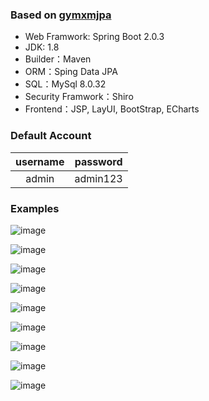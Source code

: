 ### Based on [gymxmjpa](https://github.com/liujianview/gymxmjpa)

- Web Framwork: Spring Boot 2.0.3
- JDK: 1.8
- Builder：Maven
- ORM：Sping Data JPA
- SQL：MySql 8.0.32
- Security Framwork：Shiro
- Frontend：JSP, LayUI, BootStrap, ECharts

### Default Account

|username|password|
|:---:|:---:|
|admin|admin123|

### Examples

![image](https://github.com/user-attachments/assets/b40ec4ed-f7f8-4bd1-bd73-84d38a1ab9d9)

![image](https://github.com/user-attachments/assets/a4647925-dc0b-4a6b-bbff-735f06d66674)

![image](https://github.com/user-attachments/assets/7d35beef-80f1-483e-a516-8370b7a4a394)

![image](https://github.com/user-attachments/assets/bd1d19fa-ea5a-485a-827d-664a11386d82)

![image](https://github.com/user-attachments/assets/491552bc-d03e-44bd-8b11-a26cea4c35d7)

![image](https://github.com/user-attachments/assets/9da1e4b2-8928-4577-9929-476f7cd732a2)

![image](https://github.com/user-attachments/assets/841c6cd0-0426-4147-9b8a-4e399e26dc24)

![image](https://github.com/user-attachments/assets/f7e46f0c-2ec6-49fb-9aa7-71f4b9044382)

![image](https://github.com/user-attachments/assets/9e94d4ac-d80d-4ba3-8224-8d4b581ec595)
